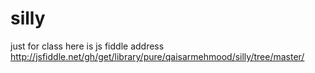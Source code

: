 # silly
just for class
here is js fiddle address
<http://jsfiddle.net/gh/get/library/pure/qaisarmehmood/silly/tree/master/>
